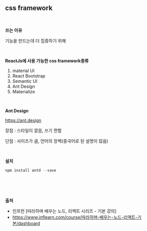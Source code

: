 ## css framework 
<br>

__쓰는 이유__

기능을 만드는데 더 집중하기 위해

<br>

__ReactJs에 사용 가능한 css framework종류__

1. material UI
2. React Bootstrap
3. Semantic UI
4. Ant Design
5. Materialize

<br>

__Ant Design__

https://ant.design

장점 : 스타일이 깔끔, 쓰기 편함

단점 : 사이즈가 큼, 언어의 장벽(중국어로 된 설명이 많음)

<br>

__설치__

```js
npm install antd --save
```

<br>
<br>
<br>

__출처__

* 인프런 [따라하며 배우는 노드, 리액트 시리즈 - 기본 강의]
* https://www.inflearn.com/course/따라하며-배우는-노드-리액트-기본/dashboard